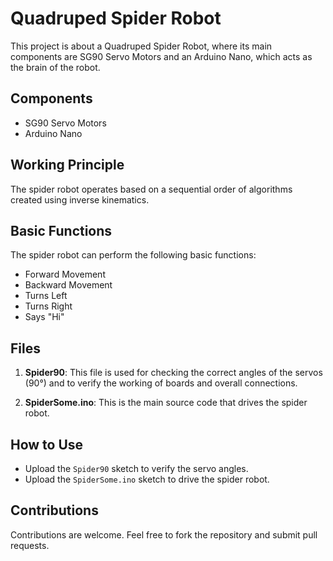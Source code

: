 # Quadruped Spider Robot

This project is about a Quadruped Spider Robot, where its main components are SG90 Servo Motors and an Arduino Nano, which acts as the brain of the robot.

## Components

- SG90 Servo Motors
- Arduino Nano

## Working Principle

The spider robot operates based on a sequential order of algorithms created using inverse kinematics.

## Basic Functions

The spider robot can perform the following basic functions:
- Forward Movement
- Backward Movement
- Turns Left
- Turns Right
- Says "Hi"

## Files

1. **Spider90**: This file is used for checking the correct angles of the servos (90°) and to verify the working of boards and overall connections.

2. **SpiderSome.ino**: This is the main source code that drives the spider robot.

## How to Use

- Upload the `Spider90` sketch to verify the servo angles.
- Upload the `SpiderSome.ino` sketch to drive the spider robot.

## Contributions

Contributions are welcome. Feel free to fork the repository and submit pull requests.

